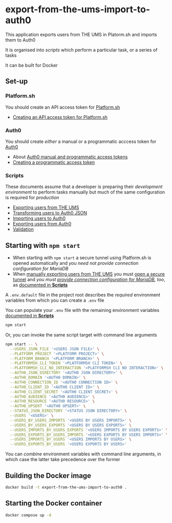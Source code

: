 # export-from-the-ums-import-to-auth0

This application exports users from THE UMS in Platorm.sh and imports them to Auth0

It is organised into _scripts_ which perform a particular task, or a series of tasks

It can be built for Docker

## Set-up

### Platform.sh

You should create an API access token for [Platform.sh](https://console.platform.sh)

- [Creating an API access token for Platform.sh](docs/creating-an-api-access-token.md)

### Auth0

You should create _either_ a manual or a programmatic acccess token for [Auth0](https://manage.auth0.com)

- About [Auth0 manual and programmatic access tokens](docs/auth0-manual-and-programmatic-access-tokens.md)
- [Creating a programmatic access token](docs/creating-a-programmatic-access-token.md)

### Scripts

These documents assume that a developer is preparing their _development environment_ to perform tasks manually but much of the same configuration is required for _production_

- [Exporting users from THE UMS](docs/exporting-users-from-the-ums.md)
- [Transforming users to Auth0 JSON](docs/transforming-users-to-auth0-json.md)
- [Importing users to Auth0](docs/importing-users-to-auth0.md)
- [Exporting users from Auth0](docs/exporting-users-from-auth0.md)
- [Validation](docs/validation.md)

## Starting with `npm start`

- When starting with `npm start` a secure tunnel using Platform.sh is opened automatically and _you need not provide connection configuration for MariaDB_
- When [manually exporting users from THE UMS](docs/exporting-users-from-auth0.md) you must [open a secure tunnel](docs/logging-in-to-platformsh-and-opening-a-tunnel.md) and _you must [provide connection configuration for MariaDB](docs/mariadb.md), too_, as [documented in **Scripts**](#scripts)

A `.env.default` file in the project root describes the _required_ environment variables from which you can create a `.env` file

You can populate your `.env` file with the remaining environment variables [documented in **Scripts**](#scripts)

```bash
npm start
```

Or, you can invoke the same script target with command line arguments

```bash
npm start -- \
  --USERS_JSON_FILE '<USERS JSON FILE>' \
  --PLATFORM_PROJECT '<PLATFORM PROJECT>' \
  --PLATFORM_BRANCH '<PLATFORM BRANCH>' \
  --PLATFORMSH_CLI_TOKEN '<PLATFORMSH CLI TOKEN>' \
  --PLATFORMSH_CLI_NO_INTERACTION '<PLATFORMSH CLI NO INTERACTION>' \
  --AUTH0_JSON_DIRECTORY '<AUTH0 JSON DIRECTORY>' \
  --AUTH0_DOMAIN '<AUTH0 DOMAIN>' \
  --AUTH0_CONNECTION_ID '<AUTH0 CONNECTION ID>' \
  --AUTH0_CLIENT_ID '<AUTH0 CLIENT ID>' \
  --AUTH0_CLIENT_SECRET '<AUTH0 CLIENT SECRET>' \
  --AUTH0_AUDIENCE '<AUTH0 AUDIENCE>' \
  --AUTH0_RESOURCE '<AUTH0 RESOURCE>' \
  --AUTH0_UPSERT '<AUTH0 UPSERT>' \
  --STATUS_JSON_DIRECTORY '<STATUS JSON DIRECTORY>' \
  --USERS '<USERS>' \
  --USERS_BY_USERS_IMPORTS '<USERS BY USERS IMPORTS>' \
  --USERS_BY_USERS_EXPORTS '<USERS BY USERS EXPORTS>' \
  --USERS_IMPORTS_BY_USERS_EXPORTS '<USERS IMPORTS BY USERS EXPORTS>' \
  --USERS_EXPORTS_BY_USERS_IMPORTS '<USERS EXPORTS BY USERS IMPORTS>' \
  --USERS_IMPORTS_BY_USERS '<USERS IMPORTS BY USERS>' \
  --USERS_EXPORTS_BY_USERS '<USERS EXPORTS BY USERS>'
```

You can _combine_ environment variables with command line arguments, in which case the latter take precedence over the former

## Building the Docker image

```bash
docker build -t export-from-the-ums-import-to-auth0 .
```

## Starting the Docker container

```bash
docker compose up -d
```
